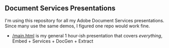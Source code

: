 ## Document Services Presentations

I'm using this repository for all my Adobe Document Services presentations. Since many use the same demos, I figured one repo would work fine. 

* [/main.html](./main.html) is my general 1 hour-ish presentation that covers *everything*, Embed + Services + DocGen + Extract
